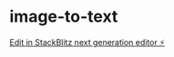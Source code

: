 # image-to-text

[Edit in StackBlitz next generation editor ⚡️](https://stackblitz.com/~/github.com/bryanDevsJS/image-to-text)